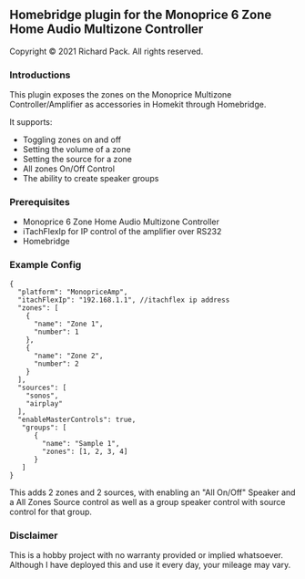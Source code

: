## Homebridge plugin for the Monoprice 6 Zone Home Audio Multizone Controller

Copyright © 2021 Richard Pack. All rights reserved.

### Introductions
This plugin exposes the zones on the Monoprice Multizone 
Controller/Amplifier as accessories in Homekit through Homebridge.

It supports:
- Toggling zones on and off
- Setting the volume of a zone
- Setting the source for a zone
- All zones On/Off Control
- The ability to create speaker groups

### Prerequisites

- Monoprice 6 Zone Home Audio Multizone Controller
- iTachFlexIp for IP control of the amplifier over RS232
- Homebridge

### Example Config
```
{
  "platform": "MonopriceAmp",
  "itachFlexIp": "192.168.1.1", //itachflex ip address
  "zones": [
    {
      "name": "Zone 1",
      "number": 1
    },
    {
      "name": "Zone 2",
      "number": 2
    }
  ],
  "sources": [
    "sonos",
    "airplay"
  ],
  "enableMasterControls": true,
   "groups": [
      {
        "name": "Sample 1",
        "zones": [1, 2, 3, 4]
      }
   ]
}
```
This adds 2 zones and 2 sources, with enabling an "All On/Off" Speaker and a All Zones Source control as well as a group 
speaker control with source control for that group.

### Disclaimer
This is a hobby project with no warranty provided or implied whatsoever. 
Although I have deployed this and use it every day, your mileage may vary.
